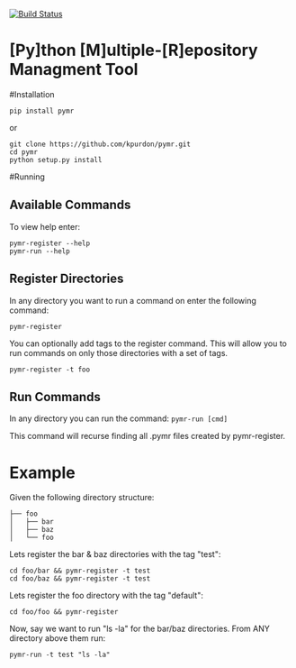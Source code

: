 [![Build Status](https://travis-ci.org/kpurdon/pymr.svg?branch=master)](https://travis-ci.org/kpurdon/pymr)

[Py]thon [M]ultiple-[R]epository Managment Tool
======

#Installation

```pip install pymr```

or

```
git clone https://github.com/kpurdon/pymr.git
cd pymr
python setup.py install
```

#Running


## Available Commands

To view help enter:

```
pymr-register --help
pymr-run --help
```

## Register Directories

In any directory you want to run a command on enter the following command:

```pymr-register```

You can optionally add tags to the register command. This will allow you to run commands on only those directories with a set of tags.

```pymr-register -t foo```

## Run Commands

In any directory you can run the command:
```pymr-run [cmd]```

This command will recurse finding all .pymr files created by pymr-register.


# Example

Given the following directory structure:

```
├── foo
│   ├── bar
│   ├── baz
│   └── foo
```

Lets register the bar & baz directories with the tag "test":

```
cd foo/bar && pymr-register -t test
cd foo/baz && pymr-register -t test
```

Lets register the foo directory with the tag "default":

```
cd foo/foo && pymr-register
```

Now, say we want to run "ls -la" for the bar/baz directories. From ANY directory above them run:

```
pymr-run -t test "ls -la"
```
